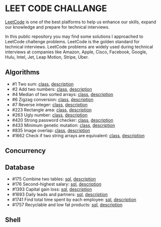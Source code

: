 # LEET CODE CHALLANGE
[LeetCode](https://leetcode.com/) is one of the best platforms to help us enhance our skills, expand our knowledge and 
prepare for technical interviews.

In this public repository you may find some solutions I approached to LeetCode challenge problems. LeetCode is the 
golden standard for technical interviews. LeetCode problems are widely used during technical interviews at companies 
like Amazon, Apple, Cisco, Facebook, Google, Hulu, Intel, Jet, Leap Motion, Stripe, Uber.

## Algorithms
- #1 Two sum: [class](src/main/java/allTopics/algorithms/_0001TwoSum/_0001TwoSum.java), 
  [description](src/main/java/allTopics/algorithms/_0001TwoSum/description.md)
- #2 Add two numbers: [class](src/main/java/allTopics/algorithms/_0002AddTwoNumbers/_0002AddTwoNumbers.java),
  [description](src/main/java/allTopics/algorithms/_0002AddTwoNumbers/description.md)
- #4 Median of two sorted arrays: [class](src/main/java/allTopics/algorithms/_0004MedianOfTwoSortedArrays/_0004MedianOfTwoSortedArrays.java),
  [description](src/main/java/allTopics/algorithms/_0004MedianOfTwoSortedArrays/description.md)
- #6 Zigzag conversion: [class](src/main/java/allTopics/algorithms/_0006ZigzagConversion/_0006ZigzagConversion.java),
  [description](src/main/java/allTopics/algorithms/_0006ZigzagConversion/description.md)
- #7 Reverse integer: [class](src/main/java/allTopics/algorithms/_0007ReverseInteger/_0007ReverseInteger.java),
  [description](src/main/java/allTopics/algorithms/_0007ReverseInteger/description.md)
- #223 Rectangle area: [class](src/main/java/allTopics/algorithms/_0223RectangleArea/_0223RectangleArea.java),
  [description](src/main/java/allTopics/algorithms/_0223RectangleArea/description.md)
- #263 Ugly number: [class](src/main/java/allTopics/algorithms/_0263UglyNumber/_0263UglyNumber.java),
  [description](src/main/java/allTopics/algorithms/_0263UglyNumber/description.md)
- #420 Strong password checker: [class](src/main/java/allTopics/algorithms/_0420StrongPasswordChecker/_0420StrongPasswordChecker.java),
  [description](src/main/java/allTopics/algorithms/_0420StrongPasswordChecker/description.md)
- #433 Minimum genetic mutation: [class](src/main/java/allTopics/algorithms/_0433MinimumGeneticMutation/_0433MinimumGeneticMutation.java),
  [description](src/main/java/allTopics/algorithms/_0433MinimumGeneticMutation/description.md)
- #835 Image overlap: [class](src/main/java/allTopics/algorithms/_0835ImageOverlap/_0835ImageOverlap.java),
  [description](src/main/java/allTopics/algorithms/_0835ImageOverlap/description.md)
- #1662 Check if two string arrays are equivalent: [class](src/main/java/allTopics/algorithms/_1662CheckIfTwoStringArraysAreEquivalent/_1662CheckIfTwoStringArraysAreEquivalent.java),
  [description](src/main/java/allTopics/algorithms/_1662CheckIfTwoStringArraysAreEquivalent/description.md)

## Concurrency
## Database
- #175 Combine two tables: [sql](src/main/java/allTopics/database/_0175CombineTwoTables/_0175CombineTwoTables.sql),
  [description](src/main/java/allTopics/database/_0175CombineTwoTables/description.md)
- #176 Second-highest salary: [sql](src/main/java/allTopics/database/_0176SecondHighestSalary/_0176SecondHighestSalary.sql),
  [description](src/main/java/allTopics/database/_0176SecondHighestSalary/description.md)
- #1393 Capital gain loss: [sql](src/main/java/allTopics/database/_1393CapitalGainLoss/_1393CapitalGainLoss.sql),
  [description](src/main/java/allTopics/database/_1393CapitalGainLoss/description.md)
- #1693 Daily leads and partners: [sql](src/main/java/allTopics/database/_1693DailyLeadsAndPartners/_1693DailyLeadsAndPartners.sql),
  [description](src/main/java/allTopics/database/_1693DailyLeadsAndPartners/description.md)
- #1741 Find total time spent by each employee: [sql](src/main/java/allTopics/database/_1741FindTotalTimeSpentByEachEmployee/_1741FindTotalTimeSpentByEachEmployee.sql),
  [description](src/main/java/allTopics/database/_1741FindTotalTimeSpentByEachEmployee/description.md)
- #1757 Recyclable and low fat products: [sql](src/main/java/allTopics/database/_1757RecyclableAndLowFatProducts/_1757RecyclableAndLowFatProducts.sql),
  [description](src/main/java/allTopics/database/_1757RecyclableAndLowFatProducts/description.md)
## Shell